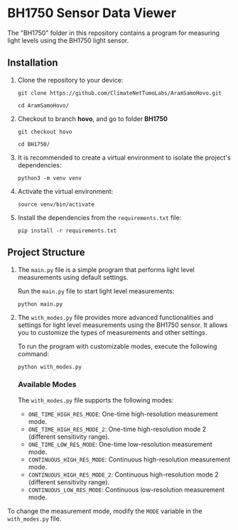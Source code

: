 # BH1750 Sensor Data Viewer

The "BH1750" folder in this repository contains a program for measuring light levels using the BH1750 light sensor.


## Installation

1. Clone the repository to your device:
   ```
   git clone https://github.com/ClimateNetTumoLabs/AramSamoHovo.git
   ```
   ```
   cd AramSamoHovo/
   ```

2. Checkout to branch **hovo**, and go to folder **BH1750**
   ```
   git checkout hovo
   ```
   ```
   cd BH1750/
   ```

3. It is recommended to create a virtual environment to isolate the project's dependencies:
   ```
   python3 -m venv venv
   ```

4. Activate the virtual environment:
   ```
   source venv/bin/activate
   ```

5. Install the dependencies from the `requirements.txt` file:

   ```
   pip install -r requirements.txt
   ```



## Project Structure

1. The `main.py` file is a simple program that performs light level measurements using default settings.

   Run the `main.py` file to start light level measurements:
   ```
   python main.py
   ```

2. The `with_modes.py` file provides more advanced functionalities and settings for light level measurements using the BH1750 sensor. It allows you to customize the types of measurements and other settings.

   To run the program with customizable modes, execute the following command:
   ```
   python with_modes.py
   ```

   ### Available Modes

   The `with_modes.py` file supports the following modes:

   - `ONE_TIME_HIGH_RES_MODE`: One-time high-resolution measurement mode.
   - `ONE_TIME_HIGH_RES_MODE_2`: One-time high-resolution mode 2 (different sensitivity range).
   - `ONE_TIME_LOW_RES_MODE`: One-time low-resolution measurement mode.
   - `CONTINUOUS_HIGH_RES_MODE`: Continuous high-resolution measurement mode.
   - `CONTINUOUS_HIGH_RES_MODE_2`: Continuous high-resolution mode 2 (different sensitivity range).
   - `CONTINUOUS_LOW_RES_MODE`: Continuous low-resolution measurement mode.

To change the measurement mode, modify the `MODE` variable in the `with_modes.py` file.
